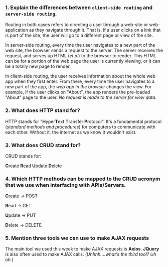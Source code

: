### 1. Explain the differences between `client-side routing` and `server-side routing`.

Routing in both cases refers to directing a user through a web-site or web-application as they navigate through it. That is, if a user clicks on a link that is part of the site, the user will go to a different page or view of the site.

In server-side routing, every time the user navigates to a new part of the web site, the browser sends a request to the server. The server receives the request, and serves up HTML (*et al*) to the browser to render. This HTML can be for a portion of the web page the user is currently viewing, or it can be a totally new page to render.

In client-side routing, the user receives information about the whole web app when they first enter. From there, every time the user navigates to a new part of the app, the *web app in the browser* changes the view. For example, if the user clicks on "About", the app renders the pre-loaded "About" page to the user. *No request is made to the server for view data*.

### 2. What does HTTP stand for?

HTTP stands for "**H**yper**T**ext **T**ransfer **P**rotocol". It's a fundamental protocol (*standard methods and procedures*) for computers to communicate with each other. Without it, the internet as we know it wouldn't exist.

### 3. What does CRUD stand for?

CRUD stands for:

**C**reate
**R**ead
**U**pdate
**D**elete

### 4. Which HTTP methods can be mapped to the CRUD acronym that we use when interfacing with APIs/Servers.

**C**reate → POST

**R**ead → GET

**U**pdate → PUT

**D**elete → DELETE

### 5. Mention three tools we can use to make AJAX requests

The main tool we used this week to make AJAX requests is **Axios**. **JQuery** is also often used to make AJAX calls. (*Uhhhh....what's the third tool? Uh oh.*)